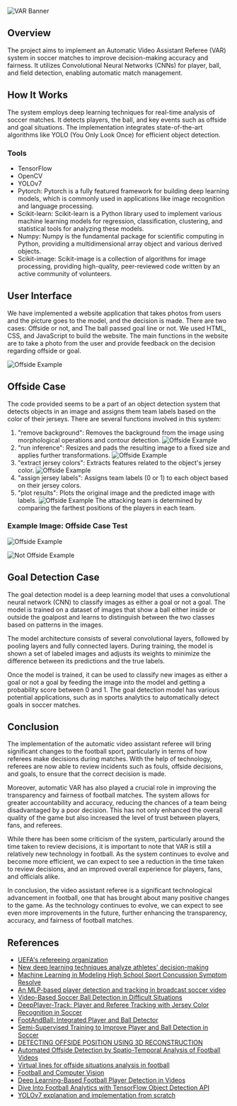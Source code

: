 ![VAR Banner](https://github.com/Avatar2001/Automated-Assistant-Video-Referee-VAR-/assets/71982844/f3dbdb6d-d79e-4fc4-a7ce-f164706d8954)

## Overview

The project aims to implement an Automatic Video Assistant Referee (VAR) system in soccer matches to improve decision-making accuracy and fairness. It utilizes Convolutional Neural Networks (CNNs) for player, ball, and field detection, enabling automatic match management.

## How It Works

The system employs deep learning techniques for real-time analysis of soccer matches. It detects players, the ball, and key events such as offside and goal situations. The implementation integrates state-of-the-art algorithms like YOLO (You Only Look Once) for efficient object detection.

### Tools

- TensorFlow
- OpenCV
- YOLOv7
- Pytorch: Pytorch is a fully featured framework for building deep learning models, which is commonly used in applications like image recognition and language processing.
- Scikit-learn: Scikit-learn is a Python library used to implement various machine learning models for regression, classification, clustering, and statistical tools for analyzing these models.
- Numpy: Numpy is the fundamental package for scientific computing in Python, providing a multidimensional array object and various derived objects.
- Scikit-image: Scikit-image is a collection of algorithms for image processing, providing high-quality, peer-reviewed code written by an active community of volunteers.

## User Interface

We have implemented a website application that takes photos from users and the picture goes to the model, and the decision is made. There are two cases: Offside or not, and The ball passed goal line or not. We used HTML, CSS, and JavaScript to build the website. The main functions in the website are to take a photo from the user and provide feedback on the decision regarding offside or goal.

![Offside Example](https://github.com/Avatar2001/Automated-Assistant-Video-Referee-VAR-/assets/71982844/afa0cd95-700c-47da-9d46-898d9ce2265c)

## Offside Case

The code provided seems to be a part of an object detection system that detects objects in an image and assigns them team labels based on the color of their jerseys. There are several functions involved in this system:

1. "remove background": Removes the background from the image using morphological operations and contour detection.
![Offside Example](https://github.com/Avatar2001/Automated-Assistant-Video-Referee-VAR-/assets/71982844/99e9182c-2a70-445f-90f0-97ca22eeafab)
2. "run inference": Resizes and pads the resulting image to a fixed size and applies further transformations.
![Offside Example](https://github.com/Avatar2001/Automated-Assistant-Video-Referee-VAR-/assets/71982844/99e9182c-2a70-445f-90f0-97ca22eeafab)
3. "extract jersey colors": Extracts features related to the object's jersey color.
![Offside Example](https://github.com/Avatar2001/Automated-Assistant-Video-Referee-VAR-/assets/71982844/c86cf8b0-905b-4db5-a497-5860d2b010c7)
4. "assign jersey labels": Assigns team labels (0 or 1) to each object based on their jersey colors.
5. "plot results": Plots the original image and the predicted image with labels.
![Offside Example](https://github.com/Avatar2001/Automated-Assistant-Video-Referee-VAR-/assets/71982844/8780ad7e-4f64-4cf8-a256-e058fa1c51c2)
The attacking team is determined by comparing the farthest positions of the players in each team.

### Example Image: Offside Case Test
![Offside Example](https://github.com/Avatar2001/Automated-Assistant-Video-Referee-VAR-/assets/71982844/9c56e16d-6778-444a-a2c5-dc24f2630116)

![Not Offside Example](https://github.com/Avatar2001/Automated-Assistant-Video-Referee-VAR-/assets/71982844/8ca1451d-f7b1-42aa-b89f-220dfba8a4ab)
## Goal Detection Case

The goal detection model is a deep learning model that uses a convolutional neural network (CNN) to classify images as either a goal or not a goal. The model is trained on a dataset of images that show a ball either inside or outside the goalpost and learns to distinguish between the two classes based on patterns in the images.

The model architecture consists of several convolutional layers, followed by pooling layers and fully connected layers. During training, the model is shown a set of labeled images and adjusts its weights to minimize the difference between its predictions and the true labels.

Once the model is trained, it can be used to classify new images as either a goal or not a goal by feeding the image into the model and getting a probability score between 0 and 1. The goal detection model has various potential applications, such as in sports analytics to automatically detect goals in soccer matches.

## Conclusion

The implementation of the automatic video assistant referee will bring significant changes to the football sport, particularly in terms of how referees make decisions during matches. With the help of technology, referees are now able to review incidents such as fouls, offside decisions, and goals, to ensure that the correct decision is made.

Moreover, automatic VAR has also played a crucial role in improving the transparency and fairness of football matches. The system allows for greater accountability and accuracy, reducing the chances of a team being disadvantaged by a poor decision. This has not only enhanced the overall quality of the game but also increased the level of trust between players, fans, and referees.

While there has been some criticism of the system, particularly around the time taken to review decisions, it is important to note that VAR is still a relatively new technology in football. As the system continues to evolve and become more efficient, we can expect to see a reduction in the time taken to review decisions, and an improved overall experience for players, fans, and officials alike.

In conclusion, the video assistant referee is a significant technological advancement in football, one that has brought about many positive changes to the game. As the technology continues to evolve, we can expect to see even more improvements in the future, further enhancing the transparency, accuracy, and fairness of football matches.

## References

- [UEFA's refereeing organization](https://www.marca.com/en/football/international-football/2018/03/03/5a9ac695268e3e265d8b45af.html)
- [New deep learning techniques analyze athletes' decision-making](https://www.sciencedaily.com/releases/2017/03/170306092708.htm)
- [Machine Learning in Modeling High School Sport Concussion Symptom Resolve](https://journals.lww.com/acsm-msse/Fulltext/2019/07000/Machine_Learning_in_Modeling_High_School_Sport.2.aspx)
- [An MLP-based player detection and tracking in broadcast soccer video](https://ieeexplore.ieee.org/document/6413398)
- [Video-Based Soccer Ball Detection in Difficult Situations](https://link.springer.com/chapter/10.1007/978-3-319-17548-5_2)
- [DeepPlayer-Track: Player and Referee Tracking with Jersey Color Recognition in Soccer](https://ieeexplore.ieee.org/stamp/stamp.jsp?arnumber=9739737)
- [FootAndBall: Integrated Player and Ball Detector](https://www.researchgate.net/publication/340044925_FootAndBall_Integrated_Player_and_Ball_Detector)
- [Semi-Supervised Training to Improve Player and Ball Detection in Soccer](https://openaccess.thecvf.com/content/CVPR2022W/CVSports/papers/Vandeghen_Semi-Supervised_Training_To_Improve_Player_and_Ball_Detection_in_Soccer_CVPRW_2022_paper.pdf)
- [DETECTING OFFSIDE POSITION USING 3D RECONSTRUCTION](https://lup.lub.lu.se/luur/download?func=downloadFile&recordOId=9030362&fileOId=9030364)
- [Automated Offside Detection by Spatio-Temporal Analysis of Football Videos](https://dl.acm.org/doi/pdf/10.1145/3475722.3482796)
- [Virtual lines for offside situations analysis in football](https://www.researchgate.net/publication/361073666_Virtual_lines_for_offside_situations_analysis_in_football)
- [Football and Computer Vision](https://web.unibas.it/bloisi/corsi/progettivep/soccer-player-detection.html)
- [Deep Learning-Based Football Player Detection in Videos](https://www.hindawi.com/journals/cin/2022/3540642/)
- [Dive Into Football Analytics with TensorFlow Object Detection API](https://neptune.ai/blog/dive-into-football-analytics-with-tensorflow-object-detection-api)
- [YOLOv7 explanation and implementation from scratch](https://www.kaggle.com/code/jobayerhossain/yolov7-explanation-and-implementation-from-scratch)
